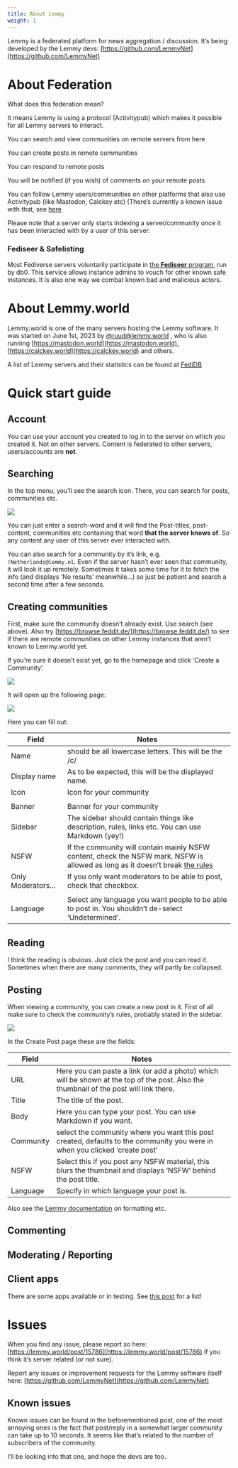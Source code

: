 ```yaml
---
title: About Lemmy
weight: 1
---
```


Lemmy is a federated platform for news aggregation / discussion. It’s being developed by the Lemmy devs: [https://github.com/LemmyNet](https://github.com/LemmyNet)

# About Federation

What does this federation mean?

It means Lemmy is using a protocol (Activitypub) which makes it possible for all Lemmy servers to interact.

You can search and view communities on remote servers from here

You can create posts in remote communities

You can respond to remote posts

You will be notified (if you wish) of comments on your remote posts

You can follow Lemmy users/communities on other platforms that also use Activitypub (like Mastodon, Calckey etc) (There’s currently a known issue with that, see [here](https://lemmy.world/post/15786)

Please note that a server only starts indexing a server/community once it has been interacted with by a user of this server.

### Fediseer & Safelisting

Most Fediverse servers voluntarily participate in [the **Fediseer** program](https://gui.fediseer.com/instances/safelisted), run by db0.
This service allows instance admins to vouch for other known safe instances.
It is also one way we combat known bad and malicious actors.

# About Lemmy.world

Lemmy.world is one of the many servers hosting the Lemmy software. It was started on June 1st, 2023 by [@ruud@lemmy.world](https://lemmy.world/u/ruud) , who is also running [https://mastodon.world](https://mastodon.world), [https://calckey.world](https://calckey.world) and others.

A list of Lemmy servers and their statistics can be found at [FediDB](https://fedidb.org/software/lemmy)

# Quick start guide

## Account

You can use your account you created to log in to the server on which you created it. Not on other servers. Content is federated to other servers, users/accounts are **not**.

## Searching

In the top menu, you’ll see the search icon. There, you can search for posts, communities etc.

![](https://lemmy.world/pictrs/image/1cd03dea-443b-4a92-ba87-5b45561200fd.png)

You can just enter a search-word and it will find the Post-titles, post-content, communities etc containing that word **that the server knows of**. So any content any user of this server ever interacted with.

You can also search for a community by it’s link, e.g. `!Netherlands@lemmy.nl`. Even if the server hasn’t ever seen that community, it will look it up remotely. Sometimes it takes some time for it to fetch the info (and displays ‘No results’ meanwhile…) so just be patient and search a second time after a few seconds.

## Creating communities

First, make sure the community doesn’t already exist. Use search (see above). Also try [https://browse.feddit.de/](https://browse.feddit.de/) to see if there are remote communities on other Lemmy instances that aren’t known to Lemmy.world yet.

If you’re sure it doesn’t exist yet, go to the homepage and click ‘Create a Community’.

![](https://lemmy.world/pictrs/image/d49e3218-fcee-4dc6-8879-7b5a4986da4d.png)

It will open up the following page:

![](https://lemmy.world/pictrs/image/b03c9fb1-69ba-43b5-985f-97c3820e146a.png)

Here you can fill out:

| Field              | Notes                                                                                                                                                      |
| ------------------ | ---------------------------------------------------------------------------------------------------------------------------------------------------------- |
| Name               | should be all lowercase letters. This will be the /c/                                                                                                      |
| Display name       | As to be expected, this will be the displayed name.                                                                                                        |
| Icon               | Icon for your community                                                                                                                                    |
|                    |                                                                                                                                                            |
| Banner             | Banner for your community                                                                                                                                  |
| Sidebar            | The sidebar should contain things like description, rules, links etc. You can use Markdown (yey!)                                                          |
| NSFW               | If the community will contain mainly NSFW content, check the NSFW mark. NSFW is allowed as long as it doesn’t break [the rules](https://legal.lemmy.world) |
| Only Moderators... | If you only want moderators to be able to post, check that checkbox.                                                                                       |
|                    |                                                                                                                                                            |
| Language           | Select any language you want people to be able to post in. You shouldn’t de-select ‘Undetermined’.                                                         |

## Reading

I think the reading is obvious. Just click the post and you can read it. Sometimes when there are many comments, they will partly be collapsed.

## Posting

When viewing a community, you can create a new post in it. First of all make sure to check the community’s rules, probably stated in the sidebar.

![](https://lemmy.world/pictrs/image/bf81a5f5-997d-42e0-8544-5051cf9657d7.png)

In the Create Post page these are the fields:

| Field     | Notes                                                                                                                                  |
| --------- | -------------------------------------------------------------------------------------------------------------------------------------- |
| URL       | Here you can paste a link (or add a photo) which will be shown at the top of the post. Also the thumbnail of the post will link there. |
| Title     | The title of the post.                                                                                                                 |
| Body      | Here you can type your post. You can use Markdown if you want.                                                                         |
| Community | select the community where you want this post created, defaults to the community you were in when you clicked ‘create post’            |
| NSFW      | Select this if you post any NSFW material, this blurs the thumbnail and displays ‘NSFW’ behind the post title.                         |
| Language  | Specify in which language your post is.                                                                                                |

Also see the [Lemmy documentation](https://join-lemmy.org/docs/en/users/02-media.html) on formatting etc.

## Commenting

## Moderating / Reporting

## Client apps

There are some apps available or in testing. See [this post](https://lemmy.world/post/465785) for a list!

# Issues

When you find any issue, please report so here: [https://lemmy.world/post/15786](https://lemmy.world/post/15786) if you think it’s server related (or not sure).

Report any issues or improvement requests for the Lemmy software itself here: [https://github.com/LemmyNet](https://github.com/LemmyNet)

## Known issues

Known issues can be found in the beforementioned post, one of the most annoying ones is the fact that post/reply in a somewhat larger community can take up to 10 seconds. It seems like that’s related to the number of subscribers of the community.

I’ll be looking into that one, and hope the devs are too.
